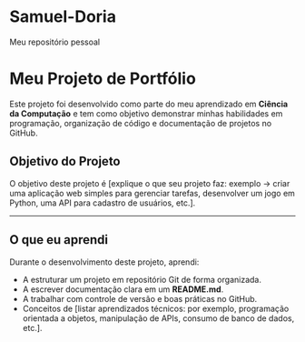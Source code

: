 # Samuel-Doria
Meu repositório pessoal
#  Meu Projeto de Portfólio

Este projeto foi desenvolvido como parte do meu aprendizado em **Ciência da Computação** e tem como objetivo demonstrar minhas habilidades em programação, organização de código e documentação de projetos no GitHub.


##  Objetivo do Projeto
O objetivo deste projeto é [explique o que seu projeto faz: exemplo → criar uma aplicação web simples para gerenciar tarefas, desenvolver um jogo em Python, uma API para cadastro de usuários, etc.].


---

## O que eu aprendi
Durante o desenvolvimento deste projeto, aprendi:
- A estruturar um projeto em repositório Git de forma organizada.  
- A escrever documentação clara em um **README.md**.  
- A trabalhar com controle de versão e boas práticas no GitHub.  
- Conceitos de [listar aprendizados técnicos: por exemplo, programação orientada a objetos, manipulação de APIs, consumo de banco de dados, etc.].  
